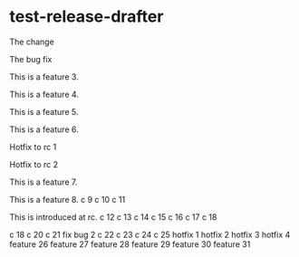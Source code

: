 # test-release-drafter

The change

The bug fix

This is a feature 3.

This is a feature 4.

This is a feature 5.

This is a feature 6.

Hotfix to rc 1

Hotfix to rc 2

This is a feature 7.

This is a feature 8.
c 9
c 10
c 11

This is introduced at rc.
c 12
c 13
c 14
c 15
c 16
c 17
c 18

c 18
c 20
c 21
fix bug 2
c 22
c 23
c 24
c 25
hotfix 1
hotfix 2
hotfix 3
hotfix 4
feature 26
feature 27
feature 28
feature 29
feature 30
feature 31
